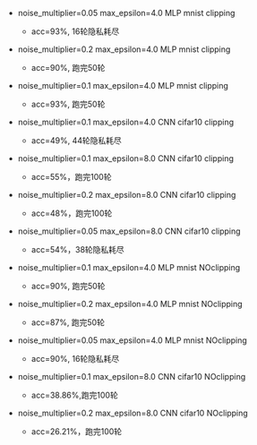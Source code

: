 - noise_multiplier=0.05 max_epsilon=4.0 MLP mnist clipping 
  - acc=93%, 16轮隐私耗尽
- noise_multiplier=0.2 max_epsilon=4.0 MLP mnist clipping 
  - acc=90%, 跑完50轮
- noise_multiplier=0.1 max_epsilon=4.0 MLP mnist clipping 
  - acc=93%, 跑完50轮
- noise_multiplier=0.1 max_epsilon=4.0 CNN cifar10 clipping 
  - acc=49%, 44轮隐私耗尽
- noise_multiplier=0.1 max_epsilon=8.0 CNN cifar10 clipping 
  - acc=55%，跑完100轮
- noise_multiplier=0.2 max_epsilon=8.0 CNN cifar10 clipping 
  - acc=48%，跑完100轮
- noise_multiplier=0.05 max_epsilon=8.0 CNN cifar10 clipping
  - acc=54%，38轮隐私耗尽

- noise_multiplier=0.1 max_epsilon=4.0 MLP mnist NOclipping
  - acc=90%, 跑完50轮
- noise_multiplier=0.2 max_epsilon=4.0 MLP mnist NOclipping
  - acc=87%, 跑完50轮
- noise_multiplier=0.05 max_epsilon=4.0 MLP mnist NOclipping
  - acc=90%, 16轮隐私耗尽
- noise_multiplier=0.1 max_epsilon=8.0 CNN cifar10 NOclipping
  - acc=38.86%,跑完100轮
- noise_multiplier=0.2 max_epsilon=8.0 CNN cifar10 NOclipping
  - acc=26.21%，跑完100轮